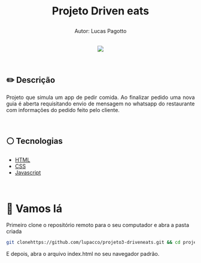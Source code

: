 # <p align = "center"> Projeto Driven eats</p>

<p align = "center">
Autor: Lucas Pagotto
</br>
<br/>

<p align = "center"> <img src="https://github.com/lupacco/projeto3-driveneats/blob/main/project_view.png?raw=true" /></p>

</br>

## ✏️ Descrição
<p align="justify" > Projeto que simula um app de pedir comida. Ao finalizar pedido uma nova guia é aberta requisitando envio de mensagem no whatsapp do restaurante com informações do pedido feito pelo cliente.</p>

</br>

##  <p align = "left"> :white_circle: Tecnologias</p>

- [HTML](https://developer.mozilla.org/pt-BR/docs/Web/HTML)
- [CSS](https://www.w3schools.com/css/)
- [Javascript](https://developer.mozilla.org/pt-BR/docs/Web/JavaScript)

</br>

# 🏁 Vamos lá 

Primeiro clone o repositório remoto para o seu computador e abra a pasta criada

```bash
git clonehttps://github.com/lupacco/projeto3-driveneats.git && cd projeto3-driveneats
```

E depois, abra o arquivo index.html no seu navegador padrão.
